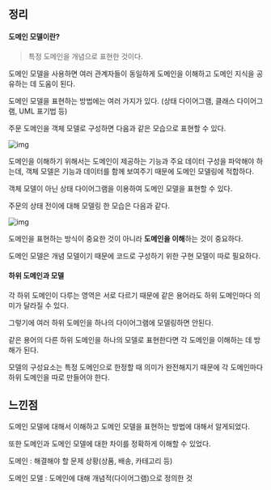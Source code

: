 ## 정리

#### 도메인 모델이란?

> 특정 도메인을 개념으로 표현한 것이다.



도메인 모델을 사용하면 여러 관계자들이 동일하게 도메인을 이해하고 도메인 지식을 공유하는 데 도움이 된다.

도메인 모델을 표현하는 방법에는 여러 가지가 있다. (상태 다이어그램, 클래스 다이어그램, UML 표기법 등)



주문 도메인을 객체 모델로 구성하면 다음과 같은 모습으로 표현할 수 있다.

![img](https://velog.velcdn.com/images%2Ffreesky%2Fpost%2F6923cdb3-fa99-4f07-aaf9-2186686f2082%2Fimage.png)

도메인을 이해하기 위해서는 도메인이 제공하는 기능과 주요 데이터 구성을 파악해야 하는데, 객체 모델은 기능과 데이터를 함께 보여주기 때문에 도메인 모델링에 적합하다.



객체 모델이 아닌 상태 다이어그램을 이용하여 도메인 모델을 표현할 수 있다.

주문의 상태 전이에 대해 모델링 한 모습은 다음과 같다.

![img](https://velog.velcdn.com/images%2Ffreesky%2Fpost%2Ff9534eec-dc9e-4a41-9c93-66f501d52477%2Fimage.png)

도메인을 표현하는 방식이 중요한 것이 아니라 **도메인을 이해**하는 것이 중요하다.

도메인 모델은 개념 모델이기 때문에 코드로 구성하기 위한 구현 모델이 따로 필요하다.



#### 하위 도메인과 모델

각 하위 도메인이 다루는 영역은 서로 다르기 때문에 같은 용어라도 하위 도메인마다 의미가 달라질 수 있다.

그렇기에 여러 하위 도메인을 하나의 다이어그램에 모델링하면 안된다.

같은 용어의 다른 하위 도메인을 하나의 모델로 표현한다면 각 도메인을 이해하는 데 방해가 된다.

모델의 구성요소는 특정 도메인으로 한정할 때 의미가 완전해지기 때문에 각 도메인마다 하위 도메인을 따로 만들어야 한다.



## 느낀점

도메인 모델에 대해서 이해하고 도메인 모델을 표현하는 방법에 대해서 알게되었다.

또한 도메인과 도메인 모델에 대한 차이를 정확하게 이해할 수 있었다.



도메인 : 해결해야 할 문제 상황(상품, 배송, 카테고리 등)

도메인 모델 : 도메인에 대해 개념적(다이어그램)으로 정의한 것